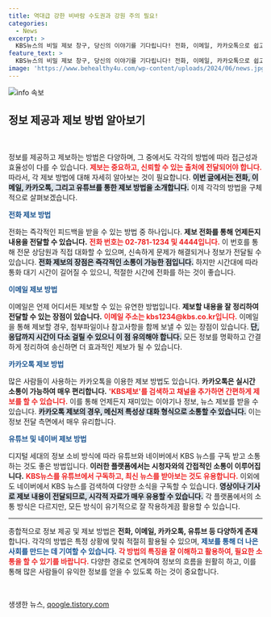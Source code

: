 ```yaml
---
title: 역대급 강한 비바람 수도권과 강원 주의 필요!
categories:
  - News
excerpt: >
  KBS뉴스의 비밀 제보 창구, 당신의 이야기를 기다립니다! 전화, 이메일, 카카오톡으로 쉽고 빠르게 참여하세요. 숨겨진 진실을 함께 찾아보는 기회를 놓치지 마세요!
feature_text: >
  KBS뉴스의 비밀 제보 창구, 당신의 이야기를 기다립니다! 전화, 이메일, 카카오톡으로 쉽고 빠르게 참여하세요. 숨겨진 진실을 함께 찾아보는 기회를 놓치지 마세요!
image: 'https://www.behealthy4u.com/wp-content/uploads/2024/06/news.jpg'
---
```


<p><img src="https://www.behealthy4u.com/wp-content/uploads/2024/06/news.jpg" alt="info 속보" /></p>

<h2 data-ke-size="size26">정보 제공과 제보 방법 알아보기</h2>

<p data-ke-size="size16">&nbsp;</p>

<p data-ke-size="size16">정보를 제공하고 제보하는 방법은 다양하며, 그 중에서도 각각의 방법에 따라 접근성과 효율성이 다를 수 있습니다. <b><span style="color: #ee2323;">제보는 중요하고, 신뢰할 수 있는 출처에 전달되어야 합니다.</span></b> 따라서, 각 제보 방법에 대해 자세히 알아보는 것이 필요합니다. <b><span style="background-color: #21538527;">이번 글에서는 전화, 이메일, 카카오톡, 그리고 유튜브를 통한 제보 방법을 소개합니다.</span></b> 이제 각각의 방법을 구체적으로 살펴보겠습니다.</p>

<p><b><span style="color: #1a5490;">전화 제보 방법</span></b></p>

<p data-ke-size="size16">전화는 즉각적인 피드백을 받을 수 있는 방법 중 하나입니다. <b>제보 전화를 통해 언제든지 내용을 전달할 수 있습니다.</b> <b><span style="color: #ee2323;">전화 번호는 02-781-1234 및 4444입니다.</span></b> 이 번호를 통해 전문 상담원과 직접 대화할 수 있으며, 신속하게 문제가 해결되거나 정보가 전달될 수 있습니다. <b><span style="background-color: #21538527;">전화 제보의 장점은 즉각적인 소통이 가능한 점입니다.</span></b> 하지만 시간대에 따라 통화 대기 시간이 길어질 수 있으니, 적절한 시간에 전화를 하는 것이 좋습니다.</p>

<p><b><span style="color: #1a5490;">이메일 제보 방법</span></b></p>

<p data-ke-size="size16">이메일은 언제 어디서든 제보할 수 있는 유연한 방법입니다. <b>제보할 내용을 잘 정리하여 전달할 수 있는 장점이 있습니다.</b> <b><span style="color: #ee2323;">이메일 주소는 kbs1234@kbs.co.kr입니다.</span></b> 이메일을 통해 제보할 경우, 첨부파일이나 참고사항을 함께 보낼 수 있는 장점이 있습니다. <b><span style="background-color: #21538527;">단, 응답까지 시간이 다소 걸릴 수 있으니 이 점 유의해야 합니다.</span></b> 모든 정보를 명확하고 간결하게 정리하여 송신하면 더 효과적인 제보가 될 수 있습니다.</p>

<p><b><span style="color: #1a5490;">카카오톡 제보 방법</span></b></p>

<p data-ke-size="size16">많은 사람들이 사용하는 카카오톡을 이용한 제보 방법도 있습니다. <b>카카오톡은 실시간 소통이 가능하여 매우 편리합니다.</b> <b><span style="color: #ee2323;">'KBS제보'를 검색하고 채널을 추가하면 간편하게 제보를 할 수 있습니다.</span></b> 이를 통해 언제든지 재미있는 이야기나 정보, 뉴스 제보를 받을 수 있습니다. <b><span style="background-color: #21538527;">카카오톡 제보의 경우, 메신저 특성상 대화 형식으로 소통할 수 있습니다.</span></b> 이는 정보 전달 측면에서 매우 유리합니다.</p>

<p><b><span style="color: #1a5490;">유튜브 및 네이버 제보 방법</span></b></p>

<p data-ke-size="size16">디지털 세대의 정보 소비 방식에 따라 유튜브와 네이버에서 KBS 뉴스를 구독 받고 소통하는 것도 좋은 방법입니다. <b>이러한 플랫폼에서는 시청자와의 간접적인 소통이 이루어집니다.</b> <b><span style="color: #ee2323;">KBS뉴스를 유튜브에서 구독하고, 최신 뉴스를 받아보는 것도 유용합니다.</span></b> 이외에도 네이버에서 KBS 뉴스를 검색하여 다양한 소식을 구독할 수 있습니다. <b><span style="background-color: #21538527;">영상이나 기사로 제보 내용이 전달되므로, 시각적 자료가 매우 유용할 수 있습니다.</span></b> 각 플랫폼에서의 소통 방식은 다르지만, 모든 방식이 유기적으로 잘 작용하게끔 활용할 수 있습니다.</p>

<hr/>

<p data-ke-size="size16">종합적으로 정보 제공 및 제보 방법은 <b>전화, 이메일, 카카오톡, 유튜브 등 다양하게 존재</b>합니다. 각각의 방법은 특정 상황에 맞춰 적절히 활용될 수 있으며, <b><span style="color: #1a5490;">제보를 통해 더 나은 사회를 만드는 데 기여할 수 있습니다.</span></b> <b><span style="color: #ee2323;">각 방법의 특징을 잘 이해하고 활용하여, 필요한 소통을 할 수 있기를 바랍니다.</span></b> 다양한 경로로 연계하여 정보의 흐름을 원활히 하고, 이를 통해 많은 사람들이 유익한 정보를 얻을 수 있도록 하는 것이 중요합니다.</p>

<p data-ke-size="size16">&nbsp;</p>
생생한 뉴스, <a href="https://qoogle.tistory.com" rel="dofollow">qoogle.tistory.com</a>


